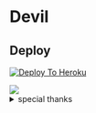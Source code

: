 # Devil

## Deploy
[![Deploy To Heroku](https://www.herokucdn.com/deploy/button.svg)](https://dashboard.heroku.com/new?button-url=https%3A%2F%2Fgithub.com%2devilking12%2FDevil2.0&template=https%3A%2F%2Fgithub.com%2Flucifeermorningstar%2FDevil2.0)


<img src="https://telegra.ph/file/689b653e73cb4b664e5f7.jpg"/>


<details>
<summary> special thanks </summary>
<b>LEGEND X (@LEGENDX22) A CODER AND HELPER AND FRIEND</b>
<h1>#TEAMLEGEND</h1>
</details>


